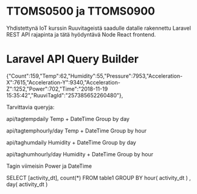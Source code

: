 # TTOMS0500 ja TTOMS0900

Yhdistettynä IoT kurssin Ruuvitageistä saadulle datalle rakennettu Laravel REST API rajapinta ja tätä hyödyntävä Node React frontend.

# Laravel API Query Builder

{"Count":159,"Temp":62,"Humidity":55,"Pressure":7953,"Acceleration-X":7615,"Acceleration-Y":9340,"Acceleration-Z":1252,"Power":702,"Time":"2018-11-19 15:35:42","RuuviTagId":"257385652260480"},

Tarvittavia queryja:

api/tagtempdaily
Temp + DateTime
Group by day

api/tagtemphourly/day
Temp + DateTime
Group by hour

api/taghumdaily
Humidity + DateTime
Group by day

api/taghumhourly/day
Humidity + DateTime
Group by hour

Tagin viimeisin Power ja DateTime

SELECT [activity_dt], count(*)
FROM table1
GROUP BY hour( activity_dt ) , day( activity_dt )
